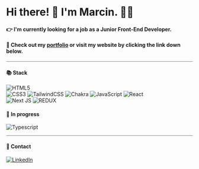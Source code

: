 
  
# Hi there! 👋 I'm Marcin. 👨‍💻
#### 👉 I'm currently looking for a job as a Junior Front-End Developer.
#### 🧾 Check out my [portfolio](https://marcin-niedbalec.vercel.app/portfolio) or visit my website by clicking the link down below.

<hr style="height:1px;border-width:0;color:gray;background-color:gray">

#### 📚 Stack
  
![HTML5](https://img.shields.io/badge/html5-%23E34F26.svg?style=for-the-badge&logo=html5&logoColor=white) 	
![CSS3](https://img.shields.io/badge/css3-%231572B6.svg?style=for-the-badge&logo=css3&logoColor=white)	![TailwindCSS](https://img.shields.io/badge/tailwindcss-%2338B2AC.svg?style=for-the-badge&logo=tailwind-css&logoColor=white) 
![Chakra](https://img.shields.io/badge/chakra-%234ED1C5.svg?style=for-the-badge&logo=chakraui&logoColor=white) 	![JavaScript](https://img.shields.io/badge/javascript-%23323330.svg?style=for-the-badge&logo=javascript&logoColor=%23F7DF1E) 
![React](https://img.shields.io/badge/react-%2320232a.svg?style=for-the-badge&logo=react&logoColor=%2361DAFB)	
![Next JS](https://img.shields.io/badge/Next-black?style=for-the-badge&logo=next.js&logoColor=white)
![REDUX](https://img.shields.io/badge/Redux-593D88?style=for-the-badge&logo=redux&logoColor=white)


#### 📖 In progress
![Typescript](https://img.shields.io/badge/TypeScript-007ACC?style=for-the-badge&logo=typescript&logoColor=white)


<hr style="height:1px;border-width:0;color:gray;background-color:gray">

#### 💬 Contact
[![LinkedIn](https://img.shields.io/badge/linkedin-%230077B5.svg?style=for-the-badge&logo=linkedin&logoColor=white)](https://www.linkedin.com/in/marcin-niedbalec-08a786215/)
